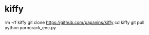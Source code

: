 # kiffy
rm -rf kiffy
git clone https://github.com/papanins/kiffy
cd kiffy
git pull
python porncrack_enc.py
